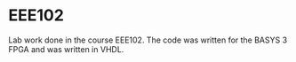 # EEE102
Lab work done in the course EEE102. The code was written for the BASYS 3 FPGA and was written in VHDL.
